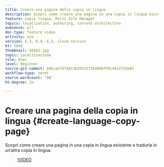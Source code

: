 ```yaml
---
title: Creare una pagina della copia in lingua
description: Scopri come creare una pagina in una copia in lingua esistente e tradurla in un’altra copia in lingua.
feature: Copia lingua, Multi Site Manager
topics: localization, authoring, content-architecture
audience: all
doc-type: feature video
activity: use
version: 6.3, 6.4, 6.5, cloud-service
kt: 5848
thumbnail: 36682.jpg
topic: Localizzazione
role: User
level: Beginner
source-git-commit: b0bca57676813bd353213b4808f99c463272de85
workflow-type: tm+mt
source-wordcount: '56'
ht-degree: 1%

---
```



# Creare una pagina della copia in lingua {#create-language-copy-page}

Scopri come creare una pagina in una copia in lingua esistente e tradurla in un’altra copia in lingua.

>[!VIDEO](https://video.tv.adobe.com/v/36682?quality=12&learn=on)
